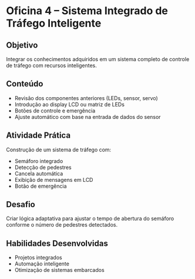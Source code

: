 # Oficina 4 – Sistema Integrado de Tráfego Inteligente

## Objetivo
Integrar os conhecimentos adquiridos em um sistema completo de controle de tráfego com recursos inteligentes.

## Conteúdo
- Revisão dos componentes anteriores (LEDs, sensor, servo)
- Introdução ao display LCD ou matriz de LEDs
- Botões de controle e emergência
- Ajuste automático com base na entrada de dados do sensor

## Atividade Prática
Construção de um sistema de tráfego com:
- Semáforo integrado
- Detecção de pedestres
- Cancela automática
- Exibição de mensagens em LCD
- Botão de emergência

## Desafio
Criar lógica adaptativa para ajustar o tempo de abertura do semáforo conforme o número de pedestres detectados.

## Habilidades Desenvolvidas
- Projetos integrados
- Automação inteligente
- Otimização de sistemas embarcados
